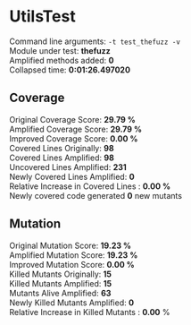 



# UtilsTest
  
Command line arguments: `-t test_thefuzz -v`  
Module under test: **thefuzz**  
Amplified methods added: **0**  
Collapsed time: **0:01:26.497020**
## Coverage
  
Original Coverage Score: **29.79 %**  
Amplified Coverage Score: **29.79 %**  
Improved Coverage Score: **0.00 %**  
Covered Lines Originally: **98**  
Covered Lines Amplified: **98**  
Uncovered Lines Amplified: **231**  
Newly Covered Lines Amplified: **0**  
Relative Increase in Covered Lines : **0.00 %**  
Newly covered code generated **0** new mutants
## Mutation
  
Original Mutation Score: **19.23 %**  
Amplified Mutation Score: **19.23 %**  
Improved Mutation Score: **0.00 %**  
Killed Mutants Originally: **15**  
Killed Mutants Amplified: **15**  
Mutants Alive Amplified: **63**  
Newly Killed Mutants Amplified: **0**  
Relative Increase in Killed Mutants : **0.00** %
